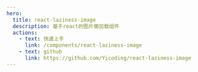 ```yaml
---
hero:
  title: react-laziness-image
  description: 基于react的图片懒加载组件
  actions:
    - text: 快速上手
      link: /components/react-laziness-image
    - text: github
      link: https://github.com/Yicoding/react-laziness-image
---
```

